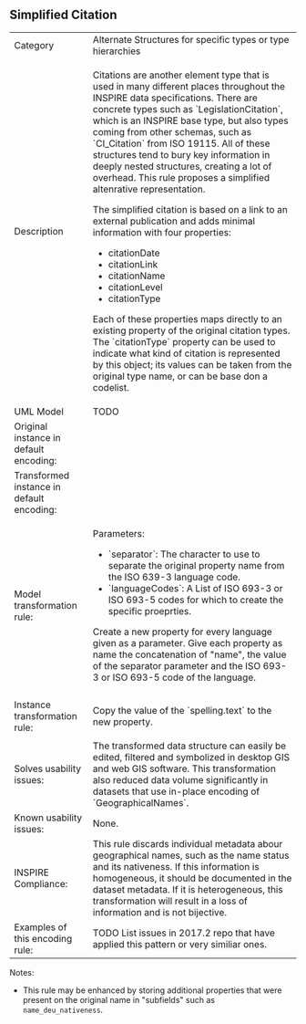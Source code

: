 ## Simplified Citation

<table>
<tr>
<td>Category</td>
<td>Alternate Structures for specific types or type hierarchies</td>
</tr>
<tr>
<td>Description</td>
<td><p>Citations are another element type that is used in many different places throughout the INSPIRE data specifications. There are concrete types such as `LegislationCitation`, which is an INSPIRE base type, but also types coming from other schemas, such as `CI_Citation` from ISO 19115. All of these structures tend to bury key information in deeply nested structures, creating a lot of overhead. This rule proposes a simplified altenrative representation.</p> 
<p>The simplified citation is based on a link to an external publication and adds minimal information with four properties:</p>
<ul>
    <li>citationDate</li>
	<li>citationLink</li>
	<li>citationName</li>
	<li>citationLevel</li>
	<li>citationType</li>
</ul>
<p>Each of these properties maps directly to an existing property of the original citation types. The `citationType` property can be used to indicate what kind of citation is represented by this object; its values can  be taken from the original type name, or can be base don a codelist.</p>
</td>
</tr>
<tr>
<td>UML Model</td>
<td>TODO</td>
</tr>
<tr>
<td>Original instance in default encoding:</td>
<td>

```xml

```
   
</td>
</tr>
<tr>
<td>Transformed instance in default encoding:</td>
<td>

```xml

``` 

</td>
</tr>
<tr>
<td>Model transformation rule: </td>
<td>
    <p>Parameters:</p> 
    <ul>
        <li>`separator`: The character to use to separate the original property name from the ISO 639-3 language code.</li>
		<li>`languageCodes`: A List of ISO 693-3 or ISO 693-5 codes for which to create the specific proeprties.</li>
    </ul>
    <p>Create a new property for every language given as a parameter. Give each property as name the concatenation of "name", the value of the separator parameter and the ISO 693-3 or ISO 693-5 code of the language.</p>
</td>
</tr>
<tr>
<td>Instance transformation rule:</td>
<td>
	<p>Copy the value of the `spelling.text` to the new property.</p>
</td>
</tr>
<tr>
<td>Solves usability issues:</td>
<td>The transformed data structure can easily be edited, filtered and symbolized in desktop GIS and web GIS software. This transformation also reduced data volume significantly in datasets that use in-place encoding of `GeographicalNames`.</td>
</tr>
<tr>
<td>Known usability issues:</td>
<td>None.</td>
</tr>
<tr>
<td>INSPIRE Compliance:</td>
<td>This rule discards individual metadata abour geographical names, such as the name status and its nativeness. If this information is homogeneous, it should be documented in the dataset metadata. If it is heterogeneous, this transformation will result in a loss of information and is not bijective.</td>
</tr>
<tr>
<td>Examples of this encoding rule:</td>
<td>TODO List issues in 2017.2 repo that have applied this pattern or very similiar ones.</td>
</tr>
</table>

Notes:

- This rule may be enhanced by storing additional properties that were present on the original name in "subfields" such as `name_deu_nativeness`.
